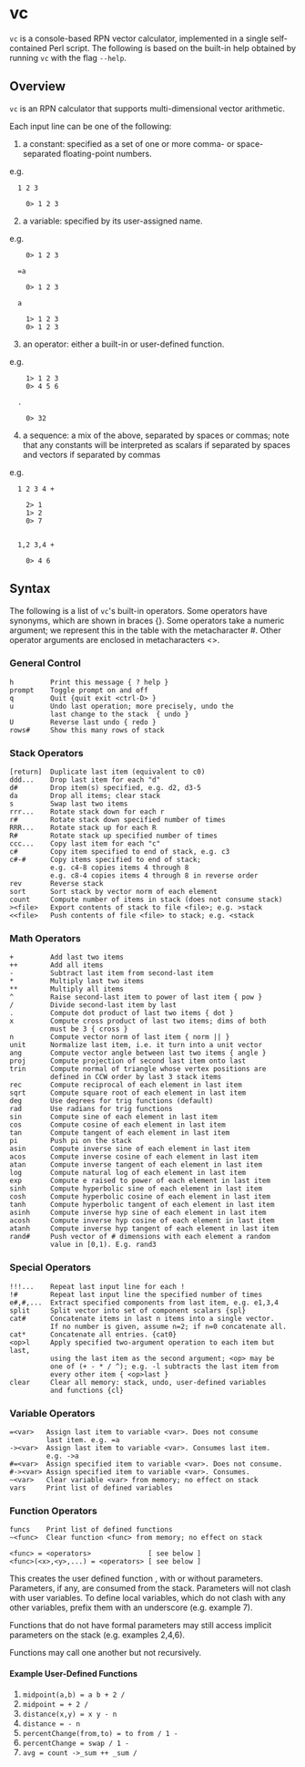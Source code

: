# vc
`vc` is a console-based RPN vector calculator, implemented in a single self-contained Perl script. 
The following is based on the built-in help obtained by running `vc` with the flag `--help`.

## Overview
`vc` is an RPN calculator that supports multi-dimensional
vector arithmetic.

Each input line can be one of the following:

1) a constant:
  specified as a set of one or more comma- or space-separated
  floating-point numbers.

  e.g.
```
  1 2 3

    0> 1 2 3
```

2) a variable:
  specified by its user-assigned name.

  e.g.

```
    0> 1 2 3

  =a

    0> 1 2 3

  a

    1> 1 2 3
    0> 1 2 3
```

3) an operator:
  either a built-in or user-defined function.

  e.g.

```
    1> 1 2 3
    0> 4 5 6

  .

    0> 32
```

4) a sequence:
  a mix of the above, separated by spaces or commas; note that any
  constants will be interpreted as scalars if separated by spaces
  and vectors if separated by commas

  e.g.

```
  1 2 3 4 +

    2> 1
    1> 2
    0> 7


  1,2 3,4 +

    0> 4 6
```

## Syntax

The following is a list of `vc`'s built-in operators.
Some operators have synonyms, which are shown in braces {}.
Some operators take a numeric argument; we represent this
in the table with the metacharacter #.
Other operator arguments are enclosed in metacharacters <>.

### General Control
```
h         Print this message { ? help }
prompt    Toggle prompt on and off
q         Quit {quit exit <ctrl-D> }
u         Undo last operation; more precisely, undo the
          last change to the stack  { undo }
U         Reverse last undo { redo }
rows#     Show this many rows of stack
```

### Stack Operators
```
[return]  Duplicate last item (equivalent to c0)
ddd...    Drop last item for each "d"
d#        Drop item(s) specified, e.g. d2, d3-5
da        Drop all items; clear stack
s         Swap last two items
rrr...    Rotate stack down for each r
r#        Rotate stack down specified number of times
RRR...    Rotate stack up for each R
R#        Rotate stack up specified number of times
ccc...    Copy last item for each "c"
c#        Copy item specified to end of stack, e.g. c3
c#-#      Copy items specified to end of stack;
          e.g. c4-8 copies items 4 through 8
          e.g. c8-4 copies items 4 through 8 in reverse order
rev       Reverse stack
sort      Sort stack by vector norm of each element
count     Compute number of items in stack (does not consume stack)
><file>   Export contents of stack to file <file>; e.g. >stack
<<file>   Push contents of file <file> to stack; e.g. <stack
```

### Math Operators
```
+         Add last two items
++        Add all items
-         Subtract last item from second-last item
*         Multiply last two items
**        Multiply all items
^         Raise second-last item to power of last item { pow }
/         Divide second-last item by last
.         Compute dot product of last two items { dot }
x         Compute cross product of last two items; dims of both
          must be 3 { cross }
n         Compute vector norm of last item { norm || }
unit      Normalize last item, i.e. it turn into a unit vector
ang       Compute vector angle between last two items { angle }
proj      Compute projection of second last item onto last
trin      Compute normal of triangle whose vertex positions are
          defined in CCW order by last 3 stack items
rec       Compute reciprocal of each element in last item
sqrt      Compute square root of each element in last item
deg       Use degrees for trig functions (default)
rad       Use radians for trig functions
sin       Compute sine of each element in last item
cos       Compute cosine of each element in last item
tan       Compute tangent of each element in last item
pi        Push pi on the stack
asin      Compute inverse sine of each element in last item
acos      Compute inverse cosine of each element in last item
atan      Compute inverse tangent of each element in last item
log       Compute natural log of each element in last item
exp       Compute e raised to power of each element in last item
sinh      Compute hyperbolic sine of each element in last item
cosh      Compute hyperbolic cosine of each element in last item
tanh      Compute hyperbolic tangent of each element in last item
asinh     Compute inverse hyp sine of each element in last item
acosh     Compute inverse hyp cosine of each element in last item
atanh     Compute inverse hyp tangent of each element in last item
rand#     Push vector of # dimensions with each element a random
          value in [0,1). E.g. rand3
```

### Special Operators
```
!!!...    Repeat last input line for each !
!#        Repeat last input line the specified number of times
e#,#,...  Extract specified components from last item, e.g. e1,3,4
split     Split vector into set of component scalars {spl}
cat#      Concatenate items in last n items into a single vector.
          If no number is given, assume n=2; if n=0 concatenate all.
cat*      Concatenate all entries. {cat0}
<op>l     Apply specified two-argument operation to each item but last,
          using the last item as the second argument; <op> may be
          one of (+ - * / ^); e.g. -l subtracts the last item from
          every other item { <op>last }
clear     Clear all memory: stack, undo, user-defined variables
          and functions {cl}
```

### Variable Operators
```
=<var>   Assign last item to variable <var>. Does not consume
         last item. e.g. =a
-><var>  Assign last item to variable <var>. Consumes last item.
         e.g. ->a
#=<var>  Assign specified item to variable <var>. Does not consume.
#-><var> Assign specified item to variable <var>. Consumes.
~<var>   Clear variable <var> from memory; no effect on stack
vars     Print list of defined variables
```

### Function Operators
```
funcs    Print list of defined functions
~<func>  Clear function <func> from memory; no effect on stack

<func> = <operators>              [ see below ]
<func>(<x>,<y>,...) = <operators> [ see below ]
```

This creates the user defined function <func>, with or without
parameters. Parameters, if any, are consumed from the stack.
Parameters will not clash with user variables. To define local
variables, which do not clash with any other variables,
prefix them with an underscore (e.g. example 7).

Functions that do not have formal parameters may still access
implicit parameters on the stack (e.g. examples 2,4,6).

Functions may call one another but not recursively.

#### Example User-Defined Functions

1.  `midpoint(a,b) = a b + 2 /`
2.  `midpoint = + 2 /`
3.  `distance(x,y) = x y - n`
4.  `distance = - n`
5.  `percentChange(from,to) = to from / 1 -`
6.  `percentChange = swap / 1 -`
7.  `avg = count ->_sum ++ _sum /`


